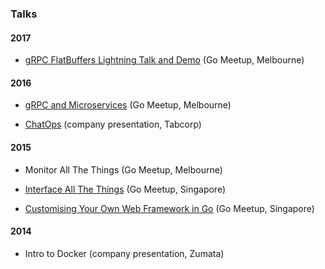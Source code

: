 

### Talks

#### 2017
* [gRPC FlatBuffers Lightning Talk and Demo](https://github.com/jonog/talks/blob/master/dist/grpc-flatbuffers/grpc-presentation.pdf) (Go Meetup, Melbourne)

#### 2016

* [gRPC and Microservices](https://github.com/jonog/talks/blob/0b63ee5d27aa82d862d28993f3990d32d6fcdc9a/dist/grpc/grpc-presentation-20160607.pdf) (Go Meetup, Melbourne)

* [ChatOps](https://github.com/jonog/talks/blob/master/dist/chatops/chatops-2016-05-09.pdf) (company presentation, Tabcorp)


#### 2015

* Monitor All The Things (Go Meetup, Melbourne)

* [Interface All The Things](http://go-talks.appspot.com/github.com/jonog/interface-all-the-things/interface-all-the-things.slide#1) (Go Meetup, Singapore)

* [Customising Your Own Web Framework in Go](http://go-talks.appspot.com/github.com/jonog/customising-go-web/customising-go-web.slide#1) (Go Meetup, Singapore)


#### 2014

* Intro to Docker (company presentation, Zumata)
